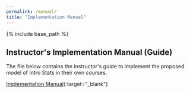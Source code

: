 ```yaml
---
permalink: /manual/
title: "Implementation Manual"
---
```

  
{% include base_path %}

## Instructor's Implementation Manual (Guide)

The file below contains the instructor's guide to implement the proposed model of Intro Stats in their own courses.

[Implementation Manual](https://github.com/IntroToStatNCAT/IntroToStatNCAT.github.io/blob/51f300c811a42cd559ca97feb35a2f23bc38ffa1/files/Syllabus/MATH224007-Syllabus-Sp22-updated.pdf){:target="_blank"}
